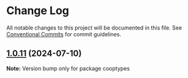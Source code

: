 # Change Log

All notable changes to this project will be documented in this file.
See [Conventional Commits](https://conventionalcommits.org) for commit guidelines.

## [1.0.11](https://github.com/coopenomics/cooptypes/compare/cooptypes@1.0.11-testnet.0...cooptypes@1.0.11) (2024-07-10)

**Note:** Version bump only for package cooptypes
